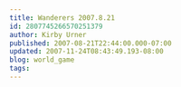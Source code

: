 ```yaml
---
title: Wanderers 2007.8.21
id: 2807745266570251379
author: Kirby Urner
published: 2007-08-21T22:44:00.000-07:00
updated: 2007-11-24T08:43:49.193-08:00
blog: world_game
tags: 
---
```


